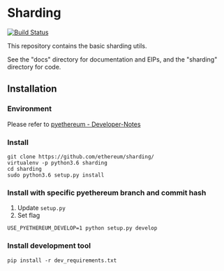 # Sharding

[![Build Status](https://travis-ci.org/ethereum/sharding.svg?branch=develop)](https://travis-ci.org/ethereum/sharding)

This repository contains the basic sharding utils.

See the "docs" directory for documentation and EIPs, and the "sharding" directory for code.

## Installation
### Environment
Please refer to [pyethereum - Developer-Notes](https://github.com/ethereum/pyethereum/wiki/Developer-Notes)

### Install
```shell
git clone https://github.com/ethereum/sharding/
virtualenv -p python3.6 sharding
cd sharding
sudo python3.6 setup.py install
```
 
### Install with specific pyethereum branch and commit hash
1. Update `setup.py`
2. Set flag
```shell
USE_PYETHEREUM_DEVELOP=1 python setup.py develop
```

### Install development tool
```shell
pip install -r dev_requirements.txt
```
